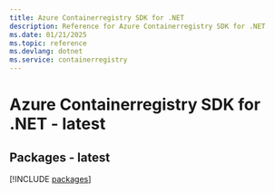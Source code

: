 ```yaml
---
title: Azure Containerregistry SDK for .NET
description: Reference for Azure Containerregistry SDK for .NET
ms.date: 01/21/2025
ms.topic: reference
ms.devlang: dotnet
ms.service: containerregistry
---
```

# Azure Containerregistry SDK for .NET - latest
## Packages - latest
[!INCLUDE [packages](containerregistry-index.md)]